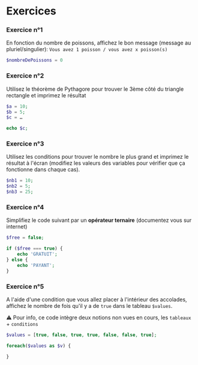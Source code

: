 # Exercices


### Exercice n°1 

En fonction du nombre de poissons, affichez le bon message (message au pluriel/singulier): `Vous avez 1 poisson / vous avez x poisson(s)`


```php
$nombreDePoissons = 0

```

### Exercice n°2 

Utilisez le théorème de Pythagore pour trouver le 3ème côté du triangle rectangle et imprimez le résultat

```php
$a = 10;
$b = 5;
$c = …

echo $c;
```


### Exercice n°3

Utilisez les conditions pour trouver le nombre le plus grand et imprimez le résultat à l'écran (modifiez les valeurs des variables pour vérifier que ça fonctionne dans chaque cas).

```php
$nb1 = 10;
$nb2 = 5;
$nb3 = 25;

```


### Exercice n°4

Simplifiez le code suivant par un **opérateur ternaire** (documentez vous sur internet)

```php
$free = false;

if ($free === true) {
    echo 'GRATUIT';
} else {
    echo 'PAYANT';
}

```



### Exercice n°5

A l'aide d'une condition que vous allez placer à l'intérieur des accolades, affichez le nombre de fois qu'il y a de `true` dans le tableau `$values`.

:warning: Pour info, ce code intègre deux notions non vues en cours, les `tableaux` + `conditions`

```php
$values = [true, false, true, true, false, false, true];

foreach($values as $v) {

}
```
